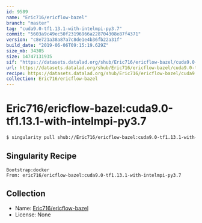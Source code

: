 ```yaml
---
id: 9589
name: "Eric716/ericflow-bazel"
branch: "master"
tag: "cuda9.0-tf1.13.1-with-intelmpi-py3.7"
commit: "5603a9c49ec50f23196966a228704308e87f4371"
version: "c8e721a38a87a7c8de1e4b36fb22a31f"
build_date: "2019-06-06T09:15:19.629Z"
size_mb: 34305
size: 14747131935
sif: "https://datasets.datalad.org/shub/Eric716/ericflow-bazel/cuda9.0-tf1.13.1-with-intelmpi-py3.7/2019-06-06-5603a9c4-c8e721a3/c8e721a38a87a7c8de1e4b36fb22a31f.simg"
url: https://datasets.datalad.org/shub/Eric716/ericflow-bazel/cuda9.0-tf1.13.1-with-intelmpi-py3.7/2019-06-06-5603a9c4-c8e721a3/
recipe: https://datasets.datalad.org/shub/Eric716/ericflow-bazel/cuda9.0-tf1.13.1-with-intelmpi-py3.7/2019-06-06-5603a9c4-c8e721a3/Singularity
collection: Eric716/ericflow-bazel
---
```


# Eric716/ericflow-bazel:cuda9.0-tf1.13.1-with-intelmpi-py3.7

```bash
$ singularity pull shub://Eric716/ericflow-bazel:cuda9.0-tf1.13.1-with-intelmpi-py3.7
```

## Singularity Recipe

```singularity
Bootstrap:docker  
From: eric716/ericflow-bazel:cuda9.0-tf1.13.1-with-intelmpi-py3.7
```

## Collection

 - Name: [Eric716/ericflow-bazel](https://github.com/Eric716/ericflow-bazel)
 - License: None

